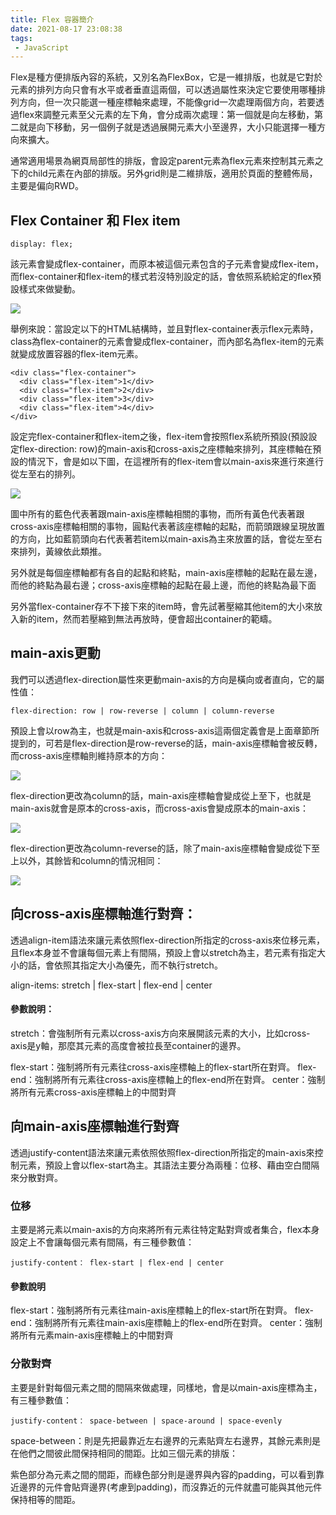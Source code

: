 ```yaml
---
title: Flex 容器簡介
date: 2021-08-17 23:08:38
tags:
 - JavaScript
---
```



Flex是種方便排版內容的系統，又別名為FlexBox，它是一維排版，也就是它對於元素的排列方向只會有水平或者垂直這兩個，可以透過屬性來決定它要使用哪種排列方向，但一次只能選一種座標軸來處理，不能像grid一次處理兩個方向，若要透過flex來調整元素至父元素的左下角，會分成兩次處理：第一個就是向左移動，第二就是向下移動，另一個例子就是透過展開元素大小至邊界，大小只能選擇一種方向來擴大。

通常適用場景為網頁局部性的排版，會設定parent元素為flex元素來控制其元素之下的child元素在內部的排版。另外grid則是二維排版，適用於頁面的整體佈局，主要是偏向RWD。

## Flex Container 和 Flex item

```
display: flex;
```

該元素會變成flex-container，而原本被這個元素包含的子元素會變成flex-item，而flex-container和flex-item的樣式若沒特別設定的話，會依照系統給定的flex預設樣式來做變動。

![](https://res.cloudinary.com/dqfxgtyoi/image/upload/v1629213605/blog/cssTag/flexElement_hei4op.png)

舉例來說：當設定以下的HTML結構時，並且對flex-container表示flex元素時，class為flex-container的元素會變成flex-container，而內部名為flex-item的元素就變成放置容器的flex-item元素。

```
<div class="flex-container">
  <div class="flex-item">1</div>
  <div class="flex-item">2</div>
  <div class="flex-item">3</div>
  <div class="flex-item">4</div>
</div>

```

設定完flex-container和flex-item之後，flex-item會按照flex系統所預設(預設設定flex-direction: row)的main-axis和cross-axis之座標軸來排列，其座標軸在預設的情況下，會是如以下圖，在這裡所有的flex-item會以main-axis來進行來進行從左至右的排列。


![](https://res.cloudinary.com/dqfxgtyoi/image/upload/v1629300747/blog/cssTag/AxisOfRowVersion_ibcxt9.png)

圖中所有的藍色代表著跟main-axis座標軸相關的事物，而所有黃色代表著跟cross-axis座標軸相關的事物，圓點代表著該座標軸的起點，而箭頭跟線呈現放置的方向，比如藍箭頭向右代表著若item以main-axis為主來放置的話，會從左至右來排列，黃線依此類推。

另外就是每個座標軸都有各自的起點和終點，main-axis座標軸的起點在最左邊，而他的終點為最右邊；cross-axis座標軸的起點在最上邊，而他的終點為最下面


另外當flex-container存不下接下來的item時，會先試著壓縮其他item的大小來放入新的item，然而若壓縮到無法再放時，便會超出container的範疇。

## main-axis更動

我們可以透過flex-direction屬性來更動main-axis的方向是橫向或者直向，它的屬性值：

```
flex-direction: row | row-reverse | column | column-reverse
```

預設上會以row為主，也就是main-axis和cross-axis這兩個定義會是上面章節所提到的，可若是flex-direction是row-reverse的話，main-axis座標軸會被反轉，而cross-axis座標軸則維持原本的方向：


![](https://res.cloudinary.com/dqfxgtyoi/image/upload/v1629300746/blog/cssTag/AxisOfRowReverseVersion_s5lqgj.png)

flex-direction更改為column的話，main-axis座標軸會變成從上至下，也就是main-axis就會是原本的cross-axis，而cross-axis會變成原本的main-axis：

![](https://res.cloudinary.com/dqfxgtyoi/image/upload/v1629300747/blog/cssTag/AxisOfColumnVersion_ne5hlr.png)

flex-direction更改為column-reverse的話，除了main-axis座標軸會變成從下至上以外，其餘皆和column的情況相同：

![](https://res.cloudinary.com/dqfxgtyoi/image/upload/v1629300746/blog/cssTag/AxisOfColumnReverseVersion_q09vug.png)


## 向cross-axis座標軸進行對齊：

透過align-item語法來讓元素依照flex-direction所指定的cross-axis來位移元素，且flex本身並不會讓每個元素上有間隔，預設上會以stretch為主，若元素有指定大小的話，會依照其指定大小為優先，而不執行stretch。

align-items: stretch | flex-start | flex-end | center

#### 參數說明：
stretch：會強制所有元素以cross-axis方向來展開該元素的大小，比如cross-axis是y軸，那麼其元素的高度會被拉長至container的邊界。

flex-start：強制將所有元素往cross-axis座標軸上的flex-start所在對齊。
flex-end：強制將所有元素往cross-axis座標軸上的flex-end所在對齊。
center：強制將所有元素cross-axis座標軸上的中間對齊

## 向main-axis座標軸進行對齊
透過justify-content語法來讓元素依照依照flex-direction所指定的main-axis來控制元素，預設上會以flex-start為主。其語法主要分為兩種：位移、藉由空白間隔來分散對齊。

### 位移

主要是將元素以main-axis的方向來將所有元素往特定點對齊或者集合，flex本身設定上不會讓每個元素有間隔，有三種參數值：

```
justify-content： flex-start | flex-end | center 
```

#### 參數說明

flex-start：強制將所有元素往main-axis座標軸上的flex-start所在對齊。
flex-end：強制將所有元素往main-axis座標軸上的flex-end所在對齊。
center：強制將所有元素main-axis座標軸上的中間對齊

### 分散對齊

主要是針對每個元素之間的間隔來做處理，同樣地，會是以main-axis座標為主，有三種參數值：

```
justify-content： space-between | space-around | space-evenly
```
space-between：則是先把最靠近左右邊界的元素貼齊左右邊界，其餘元素則是在他們之間彼此間保持相同的間距。比如三個元素的排版：

紫色部分為元素之間的間距，而綠色部分則是邊界與內容的padding，可以看到靠近邊界的元件會貼齊邊界(考慮到padding)，而沒靠近的元件就盡可能與其他元件保持相等的間距。

